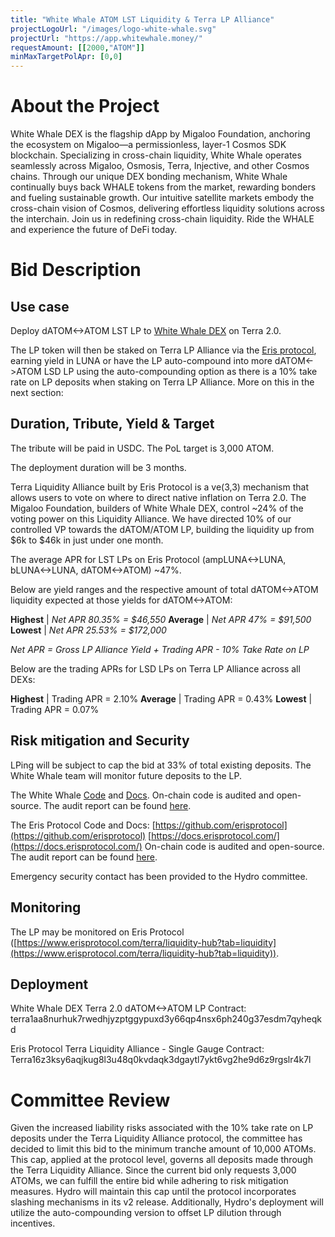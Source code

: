 ```yaml
---
title: "White Whale ATOM LST Liquidity & Terra LP Alliance"
projectLogoUrl: "/images/logo-white-whale.svg"
projectUrl: "https://app.whitewhale.money/"
requestAmount: [[2000,"ATOM"]]
minMaxTargetPolApr: [0,0]
---
```


# About the Project

White Whale DEX is the flagship dApp by Migaloo Foundation, anchoring the ecosystem on Migaloo—a permissionless, layer-1 Cosmos SDK blockchain.
Specializing in cross-chain liquidity, White Whale operates seamlessly across Migaloo, Osmosis, Terra, Injective, and other Cosmos chains.
Through our unique DEX bonding mechanism, White Whale continually buys back WHALE tokens from the market, rewarding bonders and fueling sustainable growth.
Our intuitive satellite markets embody the cross-chain vision of Cosmos, delivering effortless liquidity solutions across the interchain.
Join us in redefining cross-chain liquidity. Ride the WHALE and experience the future of DeFi today.

# Bid Description

## Use case

Deploy dATOM<->ATOM LST LP to [White Whale DEX](https://app.whitewhale.money/terra/pools/manage_liquidity?poolId=ATOM-dATOM) on Terra 2.0.

The LP token will then be staked on Terra LP Alliance via the [Eris protocol](https://www.erisprotocol.com/), earning yield in LUNA or have the LP auto-compound into more dATOM<->ATOM LSD LP using the auto-compounding option as there is a 10% take rate on LP deposits when staking on Terra LP Alliance.
More on this in the next section:

## Duration, Tribute, Yield & Target

The tribute will be paid in USDC.
The PoL target is 3,000 ATOM.

The deployment duration will be 3 months.

Terra Liquidity Alliance built by Eris Protocol is a ve(3,3) mechanism that allows users to vote on where to direct native inflation on Terra 2.0.
The Migaloo Foundation, builders of White Whale DEX, control ~24% of the voting power on this Liquidity Alliance.
We have directed 10% of our controlled VP towards the dATOM/ATOM LP, building the liquidity up from $6k to $46k in just under one month.

The average APR for LST LPs on Eris Protocol (ampLUNA<->LUNA, bLUNA<->LUNA, dATOM<->ATOM) ~47%.

Below are yield ranges and the respective amount of total dATOM<->ATOM liquidity expected at those yields for dATOM<->ATOM:

**Highest** | *Net APR 80.35% = $46,550*
**Average** | *Net APR 47% = $91,500*
**Lowest** | *Net APR 25.53% = $172,000*

*Net APR = Gross LP Alliance Yield + Trading APR - 10% Take Rate on LP*

Below are the trading APRs for LSD LPs on Terra LP Alliance across all DEXs:

**Highest** | Trading APR = 2.10%
**Average** | Trading APR = 0.43%
**Lowest** | Trading APR = 0.07%

## Risk mitigation and Security

LPing will be subject to cap the bid at 33% of total existing deposits.
The White Whale team will monitor future deposits to the LP.

The White Whale [Code](https://github.com/White-Whale-Defi-Platform) and [Docs](https://docs.migaloo.zone/).
On-chain code is audited and open-source. The audit report can be found [here](https://github.com/White-Whale-Defi-Platform/white-whale-docs/blob/ede53b6fc64668a5951375ff814076a85b0266cf/gitbook/smart-contracts/audits.md?plain=1#L4).

The Eris Protocol Code and Docs:
[https://github.com/erisprotocol](https://github.com/erisprotocol)
[https://docs.erisprotocol.com/](https://docs.erisprotocol.com/)
On-chain code is audited and open-source. The audit report can be found [here](https://github.com/SCV-Security/PublicReports/tree/main/Eris%20Protocol).

Emergency security contact has been provided to the Hydro committee.

## Monitoring

The LP may be monitored on Eris Protocol ([https://www.erisprotocol.com/terra/liquidity-hub?tab=liquidity](https://www.erisprotocol.com/terra/liquidity-hub?tab=liquidity)).

## Deployment

White Whale DEX Terra 2.0 dATOM<->ATOM LP Contract:
terra1aa8nurhuk7rwedhjyzptggypuxd3y66qp4nsx6ph240g37esdm7qyheqkd

Eris Protocol Terra Liquidity Alliance - Single Gauge Contract:
Terra16z3ksy6aqjkug8l3u48q0kvdaqk3dgaytl7ykt6vg2he9d6z9rgslr4k7l

# Committee Review

Given the increased liability risks associated with the 10% take rate on LP deposits under the Terra Liquidity Alliance protocol,
the committee has decided to limit this bid to the minimum tranche amount of 10,000 ATOMs.
This cap, applied at the protocol level, governs all deposits made through the Terra Liquidity Alliance.
Since the current bid only requests 3,000 ATOMs, we can fulfill the entire bid while adhering to risk mitigation measures.
Hydro will maintain this cap until the protocol incorporates slashing mechanisms in its v2 release.
Additionally, Hydro's deployment will utilize the auto-compounding version to offset LP dilution through incentives.

